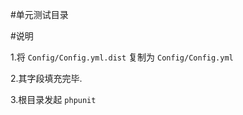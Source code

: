 #单元测试目录

#说明

1.将 `Config/Config.yml.dist` 复制为 `Config/Config.yml`

2.其字段填充完毕.

3.根目录发起 `phpunit`




